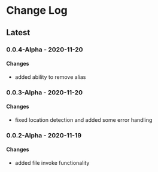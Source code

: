 Change Log
=======

## **Latest**

### 0.0.4-Alpha - 2020-11-20
#### Changes
- added ability to remove alias

### 0.0.3-Alpha - 2020-11-20
#### Changes
- fixed location detection and added some error handling

### 0.0.2-Alpha - 2020-11-19
#### Changes
- added file invoke functionality

